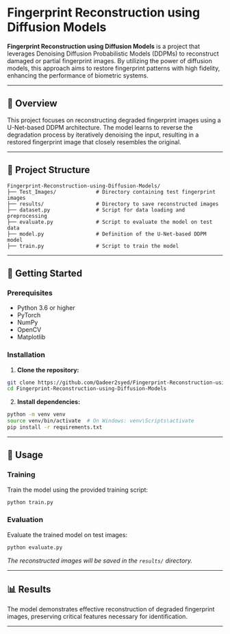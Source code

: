 # Fingerprint Reconstruction using Diffusion Models

**Fingerprint Reconstruction using Diffusion Models** is a project that leverages Denoising Diffusion Probabilistic Models (DDPMs) to reconstruct damaged or partial fingerprint images. By utilizing the power of diffusion models, this approach aims to restore fingerprint patterns with high fidelity, enhancing the performance of biometric systems.

---

## 🧠 Overview

This project focuses on reconstructing degraded fingerprint images using a U-Net-based DDPM architecture. The model learns to reverse the degradation process by iteratively denoising the input, resulting in a restored fingerprint image that closely resembles the original.

---

## 📁 Project Structure

```
Fingerprint-Reconstruction-using-Diffusion-Models/
├── Test_Images/             # Directory containing test fingerprint images
├── results/                 # Directory to save reconstructed images
├── dataset.py               # Script for data loading and preprocessing
├── evaluate.py              # Script to evaluate the model on test data
├── model.py                 # Definition of the U-Net-based DDPM model
├── train.py                 # Script to train the model
```

---

## 🚀 Getting Started

### Prerequisites

- Python 3.6 or higher
- PyTorch
- NumPy
- OpenCV
- Matplotlib

### Installation

1. **Clone the repository:**

```bash
git clone https://github.com/Qadeer2syed/Fingerprint-Reconstruction-using-Diffusion-Models.git
cd Fingerprint-Reconstruction-using-Diffusion-Models
```

2. **Install dependencies:**

```bash
python -m venv venv
source venv/bin/activate  # On Windows: venv\Scripts\activate
pip install -r requirements.txt
```

---

## 🧪 Usage

### Training

Train the model using the provided training script:

```bash
python train.py
```

### Evaluation

Evaluate the trained model on test images:

```bash
python evaluate.py
```

*The reconstructed images will be saved in the `results/` directory.*

---

## 📊 Results

The model demonstrates effective reconstruction of degraded fingerprint images, preserving critical features necessary for identification.

---



